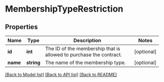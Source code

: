 # MembershipTypeRestriction

## Properties
Name | Type | Description | Notes
------------ | ------------- | ------------- | -------------
**id** | **int** | The ID of the membership that is allowed to purchase the contract. | [optional] 
**name** | **string** | The name of the membership type. | [optional] 

[[Back to Model list]](../README.md#documentation-for-models) [[Back to API list]](../README.md#documentation-for-api-endpoints) [[Back to README]](../README.md)


